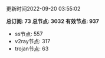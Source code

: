 更新时间2022-09-20 03:55:02

**总订阅: 73**
**总节点: 3032**
**有效节点: 937**
- ss节点: 557
- v2ray节点: 317
- trojan节点: 63
